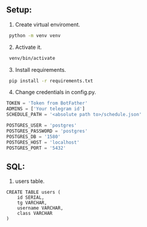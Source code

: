 ## Setup:
1. Create virtual enviroment.
```bash
 python -m venv venv
```
2. Activate it.
```bash
 venv/bin/activate
```
3. Install requirements.
```bash
 pip install -r requirements.txt
```
4. Change credentials in config.py.
```python
TOKEN = 'Token from BotFather'
ADMINS = ['Your telegram id']
SCHEDULE_PATH = '<absolute path to>/schedule.json'

POSTGRES_USER = 'postgres'
POSTGRES_PASSWORD = 'postgres'
POSTGRES_DB = '1580'
POSTGRES_HOST = 'localhost'
POSTGRES_PORT = '5432'
```

## SQL:
1. users table.
```postgresql
CREATE TABLE users (
    id SERIAL,
    tg VARCHAR,
    username VARCHAR,
    class VARCHAR
)
```